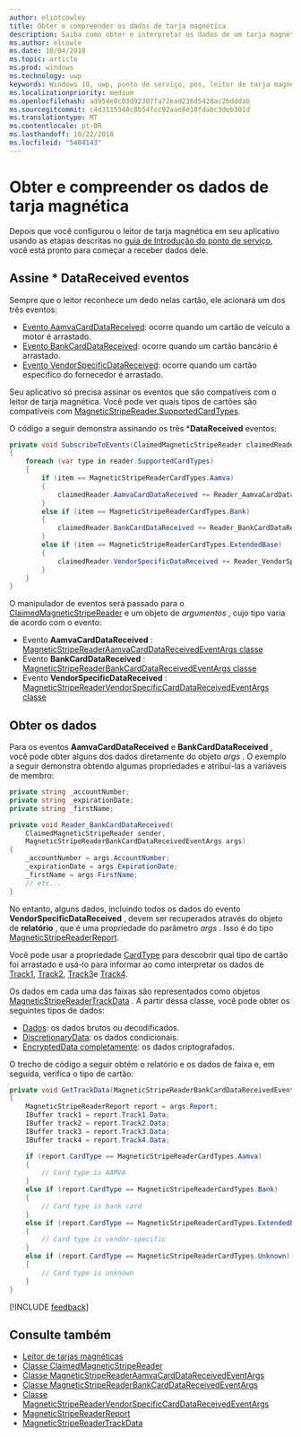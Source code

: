 ```yaml
---
author: eliotcowley
title: Obter e compreender os dados de tarja magnética
description: Saiba como obter e interpretar os dados de um tarja magnética.
ms.author: elcowle
ms.date: 10/04/2018
ms.topic: article
ms.prod: windows
ms.technology: uwp
keywords: Windows 10, uwp, ponto de serviço, pos, leitor de tarja magnética
ms.localizationpriority: medium
ms.openlocfilehash: ad954e8c03d92307fa72ead236d5428ac2bdddab
ms.sourcegitcommit: c4d3115348c8b54fcc92aae8e18fdabc3deb301d
ms.translationtype: MT
ms.contentlocale: pt-BR
ms.lasthandoff: 10/22/2018
ms.locfileid: "5404143"
---
```

# <a name="obtain-and-understand-magnetic-stripe-data"></a>Obter e compreender os dados de tarja magnética

Depois que você configurou o leitor de tarja magnética em seu aplicativo usando as etapas descritas no [guia de Introdução do ponto de serviço](pos-basics.md), você está pronto para começar a receber dados dele.

## <a name="subscribe-to-datareceived-events"></a>Assine * DataReceived eventos

Sempre que o leitor reconhece um dedo nelas cartão, ele acionará um dos três eventos:

* [Evento AamvaCardDataReceived](https://docs.microsoft.com/uwp/api/windows.devices.pointofservice.claimedmagneticstripereader.aamvacarddatareceived): ocorre quando um cartão de veículo a motor é arrastado.
* [Evento BankCardDataReceived](https://docs.microsoft.com/uwp/api/windows.devices.pointofservice.claimedmagneticstripereader.aamvacarddatareceived): ocorre quando um cartão bancário é arrastado.
* [Evento VendorSpecificDataReceived](https://docs.microsoft.com/uwp/api/windows.devices.pointofservice.claimedmagneticstripereader.vendorspecificdatareceived): ocorre quando um cartão específico do fornecedor é arrastado.

Seu aplicativo só precisa assinar os eventos que são compatíveis com o leitor de tarja magnética. Você pode ver quais tipos de cartões são compatíveis com [MagneticStripeReader.SupportedCardTypes](https://docs.microsoft.com/uwp/api/windows.devices.pointofservice.magneticstripereader.supportedcardtypes
).

O código a seguir demonstra assinando os três ***DataReceived** eventos:

```cs
private void SubscribeToEvents(ClaimedMagneticStripeReader claimedReader, MagneticStripeReader reader)
{
    foreach (var type in reader.SupportedCardTypes)
    {
        if (item == MagneticStripeReaderCardTypes.Aamva)
        {
            claimedReader.AamvaCardDataReceived += Reader_AamvaCardDataReceived;
        }
        else if (item == MagneticStripeReaderCardTypes.Bank)
        {
            claimedReader.BankCardDataReceived += Reader_BankCardDataReceived;
        }
        else if (item == MagneticStripeReaderCardTypes.ExtendedBase)
        {
            claimedReader.VendorSpecificDataReceived += Reader_VendorSpecificDataReceived;
        }
    }
}
```

O manipulador de eventos será passado para o [ClaimedMagneticStripeReader](https://docs.microsoft.com/uwp/api/windows.devices.pointofservice.claimedmagneticstripereader) e um objeto de *argumentos* , cujo tipo varia de acordo com o evento:

* Evento **AamvaCardDataReceived** : [MagneticStripeReaderAamvaCardDataReceivedEventArgs classe](https://docs.microsoft.com/uwp/api/windows.devices.pointofservice.magneticstripereaderaamvacarddatareceivedeventargs)
* Evento **BankCardDataReceived** : [MagneticStripeReaderBankCardDataReceivedEventArgs classe](https://docs.microsoft.com/uwp/api/windows.devices.pointofservice.magneticstripereaderbankcarddatareceivedeventargs)
* Evento **VendorSpecificDataReceived** : [MagneticStripeReaderVendorSpecificCardDataReceivedEventArgs classe](https://docs.microsoft.com/uwp/api/windows.devices.pointofservice.magneticstripereadervendorspecificcarddatareceivedeventargs)

## <a name="get-the-data"></a>Obter os dados

Para os eventos **AamvaCardDataReceived** e **BankCardDataReceived** , você pode obter alguns dos dados diretamente do objeto *args* . O exemplo a seguir demonstra obtendo algumas propriedades e atribuí-las a variáveis de membro:

```cs
private string _accountNumber;
private string _expirationDate;
private string _firstName;

private void Reader_BankCardDataReceived(
    ClaimedMagneticStripeReader sender, 
    MagneticStripeReaderBankCardDataReceivedEventArgs args)
{
    _accountNumber = args.AccountNumber;
    _expirationDate = args.ExpirationDate;
    _firstName = args.FirstName;
    // etc...
}
```

No entanto, alguns dados, incluindo todos os dados do evento **VendorSpecificDataReceived** , devem ser recuperados através do objeto de **relatório** , que é uma propriedade do parâmetro *args* . Isso é do tipo [MagneticStripeReaderReport](https://docs.microsoft.com/uwp/api/windows.devices.pointofservice.magneticstripereaderreport).

Você pode usar a propriedade [CardType](https://docs.microsoft.com/uwp/api/windows.devices.pointofservice.magneticstripereaderreport.cardtype) para descobrir qual tipo de cartão foi arrastado e usá-lo para informar ao como interpretar os dados de [Track1](https://docs.microsoft.com/uwp/api/windows.devices.pointofservice.magneticstripereaderreport.track1), [Track2](https://docs.microsoft.com/uwp/api/windows.devices.pointofservice.magneticstripereaderreport.track2), [Track3](https://docs.microsoft.com/uwp/api/windows.devices.pointofservice.magneticstripereaderreport.track3)e [Track4](https://docs.microsoft.com/uwp/api/windows.devices.pointofservice.magneticstripereaderreport.track4).

Os dados em cada uma das faixas são representados como objetos [MagneticStripeReaderTrackData](https://docs.microsoft.com/uwp/api/windows.devices.pointofservice.magneticstripereadertrackdata) . A partir dessa classe, você pode obter os seguintes tipos de dados:

* [Dados](https://docs.microsoft.com/uwp/api/windows.devices.pointofservice.magneticstripereadertrackdata.data): os dados brutos ou decodificados.
* [DiscretionaryData](https://docs.microsoft.com/uwp/api/windows.devices.pointofservice.magneticstripereadertrackdata.discretionarydata): os dados condicionais. 
* [EncryptedData completamente](https://docs.microsoft.com/uwp/api/windows.devices.pointofservice.magneticstripereadertrackdata.encrypteddata): os dados criptografados.

O trecho de código a seguir obtém o relatório e os dados de faixa e, em seguida, verifica o tipo de cartão:

```cs
private void GetTrackData(MagneticStripeReaderBankCardDataReceivedEventArgs args)
{
    MagneticStripeReaderReport report = args.Report;
    IBuffer track1 = report.Track1.Data;
    IBuffer track2 = report.Track2.Data;
    IBuffer track3 = report.Track3.Data;
    IBuffer track4 = report.Track4.Data;

    if (report.CardType == MagneticStripeReaderCardTypes.Aamva)
    {
        // Card type is AAMVA
    }
    else if (report.CardType == MagneticStripeReaderCardTypes.Bank)
    {
        // Card type is bank card
    }
    else if (report.CardType == MagneticStripeReaderCardTypes.ExtendedBase)
    {
        // Card type is vendor-specific
    }
    else if (report.CardType == MagneticStripeReaderCardTypes.Unknown)
    {
        // Card type is unknown
    }
}
```

[!INCLUDE [feedback](./includes/pos-feedback.md)]

## <a name="see-also"></a>Consulte também

* [Leitor de tarjas magnéticas](pos-magnetic-stripe-reader.md)
* [Classe ClaimedMagneticStripeReader](https://docs.microsoft.com/uwp/api/windows.devices.pointofservice.claimedmagneticstripereader)
* [Classe MagneticStripeReaderAamvaCardDataReceivedEventArgs](https://docs.microsoft.com/uwp/api/windows.devices.pointofservice.magneticstripereaderaamvacarddatareceivedeventargs)
* [Classe MagneticStripeReaderBankCardDataReceivedEventArgs](https://docs.microsoft.com/uwp/api/windows.devices.pointofservice.magneticstripereaderbankcarddatareceivedeventargs)
* [Classe MagneticStripeReaderVendorSpecificCardDataReceivedEventArgs](https://docs.microsoft.com/uwp/api/windows.devices.pointofservice.magneticstripereadervendorspecificcarddatareceivedeventargs)
* [MagneticStripeReaderReport](https://docs.microsoft.com/uwp/api/windows.devices.pointofservice.magneticstripereaderreport)
* [MagneticStripeReaderTrackData](https://docs.microsoft.com/uwp/api/windows.devices.pointofservice.magneticstripereadertrackdata)